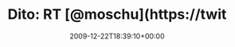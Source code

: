 ---
retweeted: false
source: <a href="http://twitter.com" rel="nofollow">Twitter Web Client</a>
entities:
  hashtags: []
  symbols: []
  user_mentions:
  - name: Moschu el perro más fachero
    screen_name: moschu
    indices:
    - '9'
    - '16'
    id_str: '1491180421110972416'
    id: '1491180421110972416'
  urls: []
display_text_range:
- '0'
- '123'
favorite_count: '0'
id_str: '6937398044'
truncated: false
retweet_count: '0'
id: '6937398044'
created_at: Tue Dec 22 18:39:10 +0000 2009
favorited: false
full_text: 'Dito: RT [@moschu](https://twitter.com/moschu): jetzt auf dradio: "keine
  angst vorm weihnachtsbraten". macht spaß sich das anzuhören http://bit.ly/7oJ4Su'
lang: de
tags:
- pesos:twitter
date: '2009-12-22T18:39:10+00:00'
src: https://twitter.com/bascht/status/6937398044
original_url: https://twitter.com/bascht/status/6937398044
type: twitter_tweet
text: 'Dito: RT [@moschu](https://twitter.com/moschu): jetzt auf dradio: "keine angst
  vorm weihnachtsbraten". macht spaß sich das anzuhören http://bit.ly/7oJ4Su'
title: 'Dito: RT [@moschu](https://twit'

---